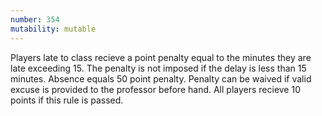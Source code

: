 ```yaml
---
number: 354
mutability: mutable
---
```


Players late to class recieve a point penalty equal to the minutes they are late exceeding 15. The penalty is not imposed if the delay is less than 15 minutes. Absence equals 50 point penalty. Penalty can be waived if valid excuse is provided to the professor before hand. All players recieve 10 points if this rule is passed.
